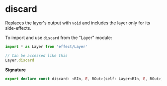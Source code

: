 # discard

Replaces the layer's output with `void` and includes the layer only for its
side-effects.

To import and use `discard` from the "Layer" module:

```ts
import * as Layer from 'effect/Layer'

// Can be accessed like this
Layer.discard
```

**Signature**

```ts
export declare const discard: <RIn, E, ROut>(self: Layer<RIn, E, ROut>) => Layer<RIn, E, never>
```
